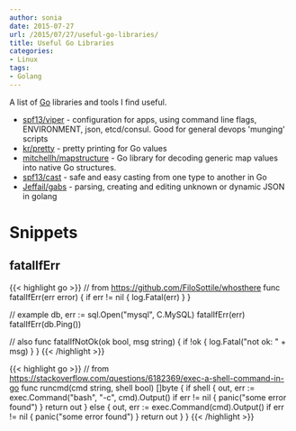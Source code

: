 ```yaml
---
author: sonia
date: 2015-07-27
url: /2015/07/27/useful-go-libraries/
title: Useful Go Libraries
categories:
- Linux
tags:
- Golang
---
```


A list of [Go](https://golang.org/) libraries and tools I find useful.

<!--more-->

* [spf13/viper](https://github.com/spf13/viper) - configuration for
  apps, using command line flags, ENVIRONMENT, json, etcd/consul. Good for general
  devops 'munging' scripts
* [kr/pretty](https://github.com/kr/pretty) - pretty printing for Go
  values
* [mitchellh/mapstructure](https://github.com/mitchellh/mapstructure) -
  Go library for decoding generic map values into native Go structures.
* [spf13/cast](https://github.com/spf13/cast) - safe and easy casting
  from one type to another in Go
* [Jeffail/gabs](https://github.com/Jeffail/gabs) - parsing,
  creating and editing unknown or dynamic JSON in golang

# Snippets

## fatalIfErr

{{< highlight go >}}
// from https://github.com/FiloSottile/whosthere
func fatalIfErr(err error) {
  if err != nil {
    log.Fatal(err)
  }
}

// example
db, err := sql.Open("mysql", C.MySQL)
fatalIfErr(err)
fatalIfErr(db.Ping())

// also
func fatalIfNotOk(ok bool, msg string) {
	if !ok {
		log.Fatal("not ok: " + msg)
	}
}
{{< /highlight >}}

{{< highlight go >}}
// from https://stackoverflow.com/questions/6182369/exec-a-shell-command-in-go
func runcmd(cmd string, shell bool) []byte {
	if shell {
		out, err := exec.Command("bash", "-c", cmd).Output()
		if err != nil {
			panic("some error found")
		}
		return out
	} else {
		out, err := exec.Command(cmd).Output()
		if err != nil {
			panic("some error found")
		}
		return out
	}
}
{{< /highlight >}}
